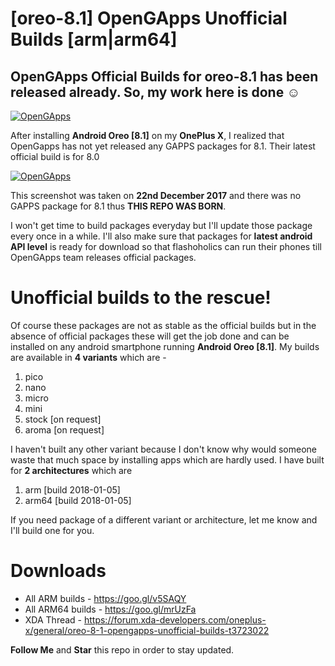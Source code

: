 # [oreo-8.1] OpenGApps Unofficial Builds [arm|arm64]

## OpenGApps Official Builds for oreo-8.1 has been released already. So, my work here is done :relaxed:

[![OpenGApps](https://github.com/farhanhasinc/opengapps-unofficial-builds/raw/d37ac1860d9486dccd0f9b033077b2f0f8772945/opengapps-banner.png)](https://github.com/opengapps/opengapps)

After installing **Android Oreo [8.1]** on my **OnePlus X**,  I realized that OpenGapps has not yet released any GAPPS packages for 8.1. Their latest official build is for 8.0

[![OpenGApps](https://github.com/farhanhasinc/opengapps-unofficial-builds/raw/d37ac1860d9486dccd0f9b033077b2f0f8772945/opengapps-downloads.PNG)](http://opengapps.org/)

This screenshot was taken on **22nd December 2017** and there was no GAPPS package for 8.1 thus **THIS REPO WAS BORN**.

I won't get time to build packages everyday but I'll update those package every once in a while. I'll also make sure that packages for **latest android API level** is ready for download so that flashoholics can run their phones till OpenGApps team releases official packages.

# Unofficial builds to the rescue!

Of course these packages are not as stable as the official builds but in the absence of official packages these will get the job done and can be installed on any android smartphone running **Android Oreo [8.1]**. My builds are available in **4 variants** which are -

1. pico
1. nano
1. micro
1. mini
1. stock [on request]
1. aroma [on request]

I haven't built any other variant because I don't know why would someone waste that much space by installing apps which are hardly used. I have built for **2 architectures** which are

1. arm [build 2018-01-05]
1. arm64 [build 2018-01-05]

If you need package of a different variant or architecture, let me know and I'll build one for you.

# Downloads

* All ARM builds - https://goo.gl/v5SAQY
* All ARM64 builds - https://goo.gl/mrUzFa
* XDA Thread - https://forum.xda-developers.com/oneplus-x/general/oreo-8-1-opengapps-unofficial-builds-t3723022

**Follow Me** and **Star** this repo in order to stay updated.
